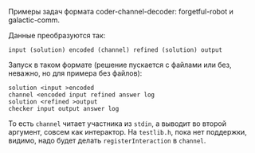 Примеры задач формата coder-channel-decoder: forgetful-robot и galactic-comm.

Данные преобразуются так:

~~~~
input (solution) encoded (channel) refined (solution) output
~~~~

Запуск в таком формате (решение пускается с файлами или без, неважно, но для примера без файлов):

~~~~
solution <input >encoded
channel <encoded input refined answer log
solution <refined >output
checker input output answer log
~~~~

То есть `channel` читает участника из `stdin`, а выводит во второй аргумент, совсем как интерактор.
На `testlib.h`, пока нет поддержки, видимо, надо будет делать `registerInteraction` в `channel`.
